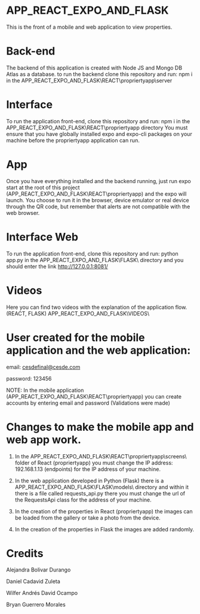 # APP_REACT_EXPO_AND_FLASK


This is the front of a mobile and web application to view properties.

# Back-end

The backend of this application is created with Node JS and Mongo DB Atlas as a database.
to run the backend clone this repository and run: npm i in the APP_REACT_EXPO_AND_FLASK\REACT\propriertyapp\server

# Interface

To run the application front-end, clone this repository and run: npm i in the APP_REACT_EXPO_AND_FLASK\REACT\propriertyapp directory
You must ensure that you have globally installed expo and expo-cli packages on your machine before the propriertyapp application can run.

# App

Once you have everything installed and the backend running, just run expo start at the root of this project (APP_REACT_EXPO_AND_FLASK\REACT\propriertyapp) and the expo will launch. You choose to run it in the browser, device emulator or real device through the QR code, but remember that alerts are not compatible with the web browser.

# Interface Web

To run the application front-end, clone this repository and run: python app.py in the APP_REACT_EXPO_AND_FLASK\FLASK\ directory and you should enter the link http://127.0.0.1:8081/

# Videos

Here you can find two videos with the explanation of the application flow. (REACT, FLASK)
APP_REACT_EXPO_AND_FLASK\VIDEOS\

# User created for the mobile application and the web application:

email: cesdefinal@cesde.com

password: 123456

NOTE: In the mobile application (APP_REACT_EXPO_AND_FLASK\REACT\propriertyapp) you can create accounts by entering email and password (Validations were made)

# Changes to make the mobile app and web app work.

1. In the APP_REACT_EXPO_AND_FLASK\REACT\propriertyapp\screens\ folder of React (propriertyapp) you must change the IP address: 192.168.1.13 (endpoints) for the IP address of your machine.

2. In the web application developed in Python (Flask) there is a APP_REACT_EXPO_AND_FLASK\FLASK\models\ directory and within it there is a file called requests_api.py there you must change the url of the RequestsApi class for the address of your machine.

3. In the creation of the properties in React (propriertyapp) the images can be loaded from the gallery or take a photo from the device.

4. In the creation of the properties in Flask the images are added randomly.





# Credits

Alejandra Bolivar Durango

Daniel Cadavid Zuleta

Wilfer Andrés David Ocampo

Bryan Guerrero Morales
